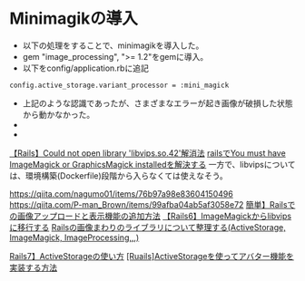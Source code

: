 # Minimagikの導入

- 以下の処理をすることで、minimagikを導入した。
- gem "image_processing", ">= 1.2"をgemに導入。
- 以下をconfig/application.rbに追記

```racket
config.active_storage.variant_processor = :mini_magick
```
- 上記のような認識であったが、さまざまなエラーが起き画像が破損した状態から動かなかった。
-
-

[【Rails】Could not open library 'libvips.so.42'解消法](https://qiita.com/P-man_Brown/items/99afba04ab5af3058e72)
[railsでYou must have ImageMagick or GraphicsMagick installedを解決する](https://qiita.com/masashai/items/11e09408ca204a555f82)
一方で、libvipsについては、環境構築(Dockerfile)段階から入らなくては使えなそう。

https://qiita.com/nagumo01/items/76b97a98e83604150496
https://qiita.com/P-man_Brown/items/99afba04ab5af3058e72
[簡単】Railsでの画像アップロードと表示機能の追加方法](https://qiita.com/soraa24926/items/de57db7c8f716f11662a)
[【Rails6】ImageMagickからlibvipsに移行する](https://qiita.com/yocchan_qiita/items/afdc4d32a6ab8864ddcf)
[Railsの画像まわりのライブラリについて整理する(ActiveStorage, ImageMagick, ImageProcessing,,,)](https://qiita.com/fgem28/items/54c5ca70753f16ef420c)

[Rails7】ActiveStorageの使い方](https://qiita.com/nagumo01/items/76b97a98e83604150496)
[[Ruails]ActiveStorageを使ってアバター機能を実装する方法](https://toaru-kaihatsu.com/user-avatar/)

